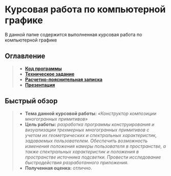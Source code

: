  # Курсовая работа по компьютерной графике

В данной папке содержится выполненная курсовая работа по компьютерной графике

## Оглавление

> - [**Код программы**](https://github.com/Kori-Tamashi/bmstu/tree/main/course_works/computer_graphics/code)
> - [**Техническое задание**](https://github.com/Kori-Tamashi/bmstu/blob/main/course_works/computer_graphics/documents/pdf/tz.pdf)
> - [**Расчетно-пояснительная записка**](https://github.com/Kori-Tamashi/bmstu/blob/main/course_works/computer_graphics/documents/pdf/rpz.pdf)
> - [**Презентация**](https://github.com/Kori-Tamashi/bmstu/blob/main/course_works/computer_graphics/presentation/presentation.pdf)

## Быстрый обзор

> - **Тема данной курсовой работы:** *«Конструктор композиции многогранных примитивов»*
> - **Цель работы:** *разработка программы конструирования и визуализации трехмерных многогранных примитивов с учетом их геометрических и спектральных характеристик, задаваемых пользователем. Обеспечить возможность изменения положения камеры пользователя в пространстве, а также спектральных характеристик и положения в пространстве источника подсветки. Провести исследование быстродействия разработанного приложения.*
> - **Полученная оценка:** *отлично*.

